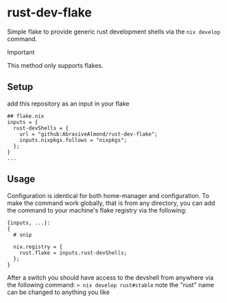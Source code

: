 # rust-dev-flake
Simple flake to provide generic rust development shells via the `nix develop` command.

> [!IMPORTANT]
> This method only supports flakes.

## Setup
add this repository as an input in your flake
```
## flake.nix
inputs = {
  rust-devShells = {
    url = "github:AbrasiveAlmond/rust-dev-flake";
    inputs.nixpkgs.follows = "nixpkgs";
  };
}
...
```

## Usage
Configuration is identical for both home-manager and configuration.
To make the command work globally, that is from any directory, you can add the command to your machine's flake registry via the following:

```
{inputs, ...}:
{
  # snip

  nix.registry = {
    rust.flake = inputs.rust-devShells;
  };
}
```
After a switch you should have access to the devshell from anywhere via the following command:
`> nix develop rust#stable`
note the "rust" name can be changed to anything you like
